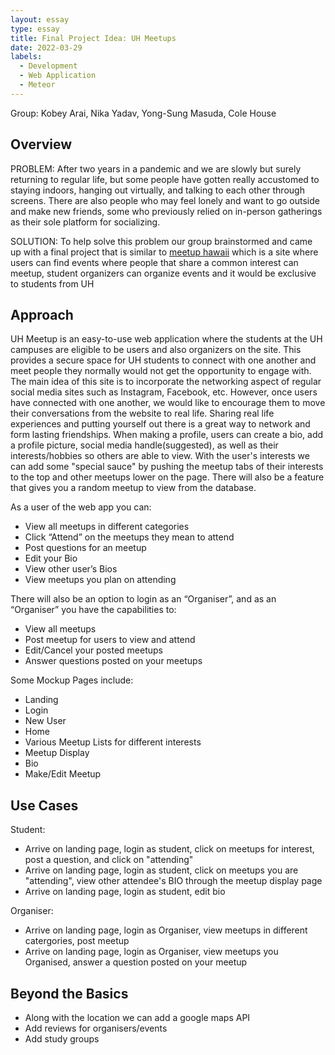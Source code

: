 ```yaml
---
layout: essay
type: essay
title: Final Project Idea: UH Meetups
date: 2022-03-29
labels:
  - Development
  - Web Application
  - Meteor
---
```

Group: Kobey Arai, Nika Yadav, Yong-Sung Masuda, Cole House

<h2> Overview </h2>

  PROBLEM: After two years in a pandemic and we are slowly but surely returning to regular life, but some people have gotten really accustomed to staying indoors, hanging out virtually, and talking to each other through screens. There are also people who may feel lonely and want to go outside and make new friends, some who previously relied on in-person gatherings as their sole platform for socializing.
  
  SOLUTION: To help solve this problem our group brainstormed and came up with a final project that is similar to [meetup hawaii]("https://www.meetup.com/find/?source=EVENTS&categoryId=535&location=us--hawaii") which is a site where users can find events where people that share a common interest can meetup, student organizers can organize events and it would be exclusive to students from UH
  
<h2> Approach </h2>

  UH Meetup is an easy-to-use web application where the students at the UH campuses are eligible to be users and also organizers on the site. This provides a secure space for UH students to connect with one another and meet people they normally would not get the opportunity to engage with. The main idea of this site is to incorporate the networking aspect of regular social media sites such as Instagram, Facebook, etc. However, once users have connected with one another, we would like to encourage them to move their conversations from the website to real life. Sharing real life experiences and putting yourself out there is a great way to network and form lasting friendships. When making a profile, users can create a bio, add a profile picture, social media handle(suggested), as well as their interests/hobbies so others are able to view. With the user's interests we can add some "special sauce" by pushing the meetup tabs of their interests to the top and other meetups lower on the page. There will also be a feature that gives you a random meetup to view from the database. 
  
As a user of the web app you can:
- View all meetups in different categories
- Click “Attend” on the meetups they mean to attend
- Post questions for an meetup
- Edit your Bio
- View other user’s Bios
- View meetups you plan on attending

There will also be an option to login as an “Organiser”, and as an “Organiser” you have the capabilities to:
- View all meetups
- Post meetup for users to view and attend
- Edit/Cancel your posted meetups 
- Answer questions posted on your meetups

Some Mockup Pages include:
- Landing
- Login
- New User 
- Home 
- Various Meetup Lists for different interests
- Meetup Display 
- Bio 
- Make/Edit Meetup 


<h2> Use Cases </h2>

Student:
- Arrive on landing page, login as student, click on meetups for interest, post a question, and click on "attending"
- Arrive on landing page, login as student, click on meetups you are "attending", view other attendee's BIO through the meetup display page
- Arrive on landing page, login as student, edit bio


Organiser:
- Arrive on landing page, login as Organiser, view meetups in different catergories, post meetup
- Arrive on landing page, login as Organiser, view meetups you Organised, answer a question posted on your meetup

## Beyond the Basics

- Along with the location we can add a google maps API
- Add reviews for organisers/events
- Add study groups  

